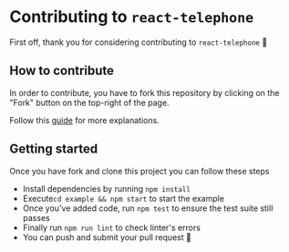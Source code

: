 # Contributing to `react-telephone`

First off, thank you for considering contributing to `react-telephone` 🙂

## How to contribute

In order to contribute, you have to fork this repository by clicking on the "Fork" button on the top-right of the page.

Follow this [guide](https://guides.github.com/activities/forking/) for more explanations.

## Getting started

Once you have fork and clone this project you can follow these steps

- Install dependencies by running `npm install`
- Execute`cd example && npm start` to start the example
- Once you've added code, run `npm test` to ensure the test suite still passes
- Finally run `npm run lint` to check linter's errors
- You can push and submit your pull request 🎉
